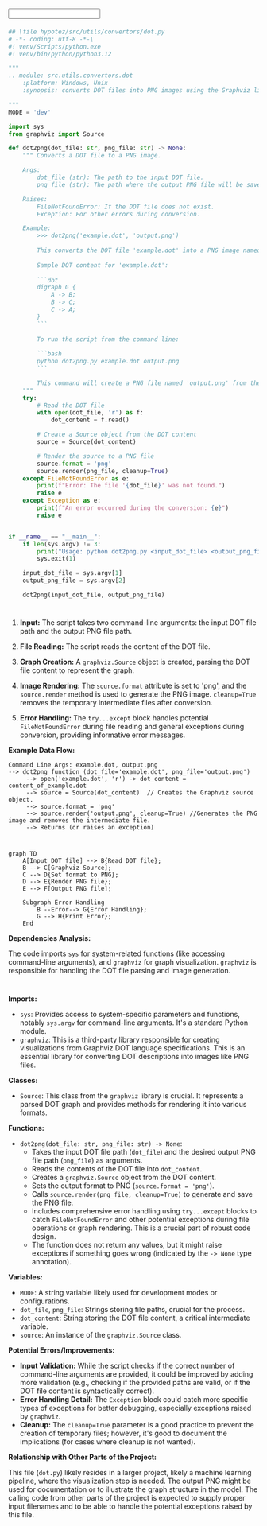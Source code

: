 # <input code>

```python
## \file hypotez/src/utils/convertors/dot.py
# -*- coding: utf-8 -*-\
#! venv/Scripts/python.exe
#! venv/bin/python/python3.12

"""
.. module: src.utils.convertors.dot 
	:platform: Windows, Unix
	:synopsis: converts DOT files into PNG images using the Graphviz library

"""
MODE = 'dev'

import sys
from graphviz import Source

def dot2png(dot_file: str, png_file: str) -> None:
    """ Converts a DOT file to a PNG image.

    Args:
        dot_file (str): The path to the input DOT file.
        png_file (str): The path where the output PNG file will be saved.

    Raises:
        FileNotFoundError: If the DOT file does not exist.
        Exception: For other errors during conversion.

    Example:
        >>> dot2png('example.dot', 'output.png')
        
        This converts the DOT file 'example.dot' into a PNG image named 'output.png'.
        
        Sample DOT content for 'example.dot':
        
        ```dot
        digraph G {
            A -> B;
            B -> C;
            C -> A;
        }
        ```
        
        To run the script from the command line:
        
        ```bash
        python dot2png.py example.dot output.png
        ```

        This command will create a PNG file named 'output.png' from the graph defined in 'example.dot'.
    """
    try:
        # Read the DOT file
        with open(dot_file, 'r') as f:
            dot_content = f.read()

        # Create a Source object from the DOT content
        source = Source(dot_content)

        # Render the source to a PNG file
        source.format = 'png'
        source.render(png_file, cleanup=True)
    except FileNotFoundError as e:
        print(f"Error: The file '{dot_file}' was not found.")
        raise e
    except Exception as e:
        print(f"An error occurred during the conversion: {e}")
        raise e


if __name__ == "__main__":
    if len(sys.argv) != 3:
        print("Usage: python dot2png.py <input_dot_file> <output_png_file>")
        sys.exit(1)

    input_dot_file = sys.argv[1]
    output_png_file = sys.argv[2]

    dot2png(input_dot_file, output_png_file)
```

# <algorithm>

1. **Input:** The script takes two command-line arguments: the input DOT file path and the output PNG file path.

2. **File Reading:** The script reads the content of the DOT file.

3. **Graph Creation:** A `graphviz.Source` object is created, parsing the DOT file content to represent the graph.

4. **Image Rendering:** The `source.format` attribute is set to 'png', and the `source.render` method is used to generate the PNG image.  `cleanup=True` removes the temporary intermediate files after conversion.

5. **Error Handling:**  The `try...except` block handles potential `FileNotFoundError` during file reading and general exceptions during conversion, providing informative error messages.


**Example Data Flow:**

```
Command Line Args: example.dot, output.png
--> dot2png function (dot_file='example.dot', png_file='output.png')
     --> open('example.dot', 'r') -> dot_content = content_of_example.dot
     --> source = Source(dot_content)  // Creates the Graphviz source object.
     --> source.format = 'png'
     --> source.render('output.png', cleanup=True) //Generates the PNG image and removes the intermediate file.
     --> Returns (or raises an exception)
```


# <mermaid>

```mermaid
graph TD
    A[Input DOT file] --> B{Read DOT file};
    B --> C[Graphviz Source];
    C --> D{Set format to PNG};
    D --> E{Render PNG file};
    E --> F[Output PNG file];
    
    Subgraph Error Handling
        B --Error--> G{Error Handling};
        G --> H{Print Error};
    End
```

**Dependencies Analysis:**

The code imports `sys` for system-related functions (like accessing command-line arguments), and `graphviz` for graph visualization.  `graphviz` is responsible for handling the DOT file parsing and image generation.


# <explanation>

**Imports:**

- `sys`: Provides access to system-specific parameters and functions, notably `sys.argv` for command-line arguments.  It's a standard Python module.
- `graphviz`:  This is a third-party library responsible for creating visualizations from Graphviz DOT language specifications. This is an essential library for converting DOT descriptions into images like PNG files.


**Classes:**

- `Source`: This class from the `graphviz` library is crucial. It represents a parsed DOT graph and provides methods for rendering it into various formats.


**Functions:**

- `dot2png(dot_file: str, png_file: str) -> None`:
    - Takes the input DOT file path (`dot_file`) and the desired output PNG file path (`png_file`) as arguments.
    - Reads the contents of the DOT file into `dot_content`.
    - Creates a `graphviz.Source` object from the DOT content.
    - Sets the output format to PNG (`source.format = 'png'`).
    - Calls `source.render(png_file, cleanup=True)` to generate and save the PNG file.
    - Includes comprehensive error handling using `try...except` blocks to catch `FileNotFoundError` and other potential exceptions during file operations or graph rendering.  This is a crucial part of robust code design.
    - The function does not return any values, but it might raise exceptions if something goes wrong (indicated by the `-> None` type annotation).


**Variables:**

- `MODE`:  A string variable likely used for development modes or configurations.
- `dot_file`, `png_file`:  Strings storing file paths, crucial for the process.
- `dot_content`: String storing the DOT file content, a critical intermediate variable.
- `source`:  An instance of the `graphviz.Source` class.


**Potential Errors/Improvements:**

- **Input Validation:** While the script checks if the correct number of command-line arguments are provided, it could be improved by adding more validation (e.g., checking if the provided paths are valid, or if the DOT file content is syntactically correct).
- **Error Handling Detail:** The `Exception` block could catch more specific types of exceptions for better debugging, especially exceptions raised by `graphviz`.
- **Cleanup:** The `cleanup=True` parameter is a good practice to prevent the creation of temporary files; however, it's good to document the implications (for cases where cleanup is not wanted).


**Relationship with Other Parts of the Project:**

This file (`dot.py`) likely resides in a larger project, likely a machine learning pipeline, where the visualization step is needed.  The output PNG might be used for documentation or to illustrate the graph structure in the model.  The calling code from other parts of the project is expected to supply proper input filenames and to be able to handle the potential exceptions raised by this file.